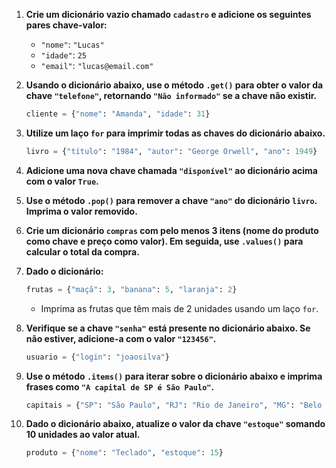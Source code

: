 1. **Crie um dicionário vazio chamado `cadastro` e adicione os seguintes pares chave-valor:**

   * `"nome"`: `"Lucas"`
   * `"idade"`: `25`
   * `"email"`: `"lucas@email.com"`

2. **Usando o dicionário abaixo, use o método `.get()` para obter o valor da chave `"telefone"`, retornando `"Não informado"` se a chave não existir.**

   ```python
   cliente = {"nome": "Amanda", "idade": 31}
   ```

3. **Utilize um laço `for` para imprimir todas as chaves do dicionário abaixo.**

   ```python
   livro = {"título": "1984", "autor": "George Orwell", "ano": 1949}
   ```

4. **Adicione uma nova chave chamada `"disponível"` ao dicionário acima com o valor `True`.**

5. **Use o método `.pop()` para remover a chave `"ano"` do dicionário `livro`. Imprima o valor removido.**

6. **Crie um dicionário `compras` com pelo menos 3 itens (nome do produto como chave e preço como valor). Em seguida, use `.values()` para calcular o total da compra.**

7. **Dado o dicionário:**

   ```python
   frutas = {"maçã": 3, "banana": 5, "laranja": 2}
   ```

   * Imprima as frutas que têm mais de 2 unidades usando um laço `for`.

8. **Verifique se a chave `"senha"` está presente no dicionário abaixo. Se não estiver, adicione-a com o valor `"123456"`.**

   ```python
   usuario = {"login": "joaosilva"}
   ```

9. **Use o método `.items()` para iterar sobre o dicionário abaixo e imprima frases como `"A capital de SP é São Paulo"`.**

   ```python
   capitais = {"SP": "São Paulo", "RJ": "Rio de Janeiro", "MG": "Belo Horizonte"}
   ```

10. **Dado o dicionário abaixo, atualize o valor da chave `"estoque"` somando 10 unidades ao valor atual.**

    ```python
    produto = {"nome": "Teclado", "estoque": 15}
    ```